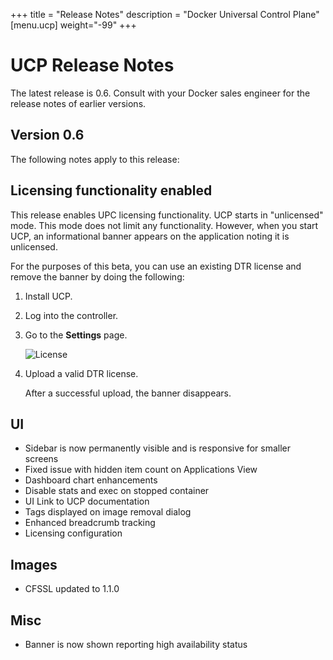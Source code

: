 +++
title = "Release Notes"
description = "Docker Universal Control Plane"
[menu.ucp]
weight="-99"
+++


# UCP Release Notes

The latest release is 0.6.  Consult with your Docker sales engineer for the
release notes of earlier versions.

## Version 0.6

The following notes apply to this release:

## Licensing functionality enabled

This release enables UPC licensing functionality. UCP starts in "unlicensed" mode. This mode does not limit any functionality. However, when you start UCP, an informational banner appears on the application noting it is unlicensed.

For the purposes of this beta, you can use an existing DTR license and remove the banner by doing the following:

1. Install UCP.

2. Log into the controller.

3. Go to the **Settings** page.

    ![License](../images/license.png)

4. Upload a valid DTR license.

    After a successful upload, the banner disappears.

## UI

- Sidebar is now permanently visible and is responsive for smaller screens
- Fixed issue with hidden item count on Applications View
- Dashboard chart enhancements
- Disable stats and exec on stopped container
- UI Link to UCP documentation
- Tags displayed on image removal dialog
- Enhanced breadcrumb tracking
- Licensing configuration

## Images

- CFSSL updated to 1.1.0

## Misc

- Banner is now shown reporting high availability status
